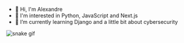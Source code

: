 - 👋 Hi, I'm Alexandre
- 👀 I'm interested in Python, JavaScript and Next.js
- 🌱 I’m currently learning Django and a little bit about cybersecurity

![snake gif](https://github.com/SEU_USUARIO/SEU_REPOSITORIO/blob/output/github-contribution-grid-snake.svg)


